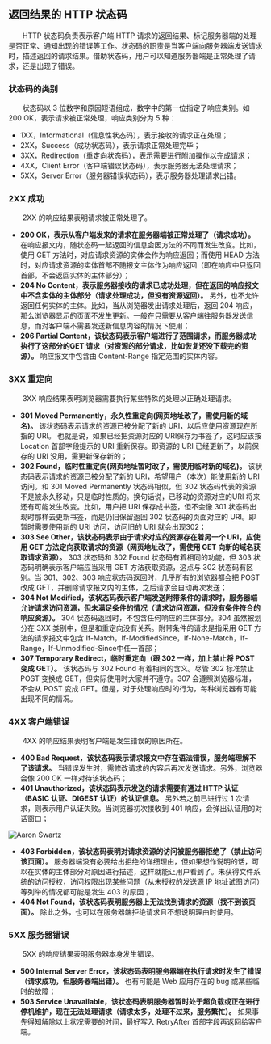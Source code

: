
## 返回结果的 HTTP 状态码
　　HTTP 状态码负责表示客户端 HTTP 请求的返回结果、标记服务器端的处理是否正常、通知出现的错误等工作。状态码的职责是当客户端向服务器端发送请求时，描述返回的请求结果。借助状态码，用户可以知道服务器端是正常处理了请求，还是出现了错误。

### 状态码的类别
　　状态码以 3 位数字和原因短语组成，数字中的第一位指定了响应类别。如 200 OK，表示请求被正常处理，响应类别分为 5 种：

- 1XX，Informational（信息性状态码），表示接收的请求正在处理；
- 2XX，Success（成功状态码），表示请求正常处理完毕；
- 3XX，Redirection（重定向状态码），表示需要进行附加操作以完成请求；
- 4XX，Client Error（客户端错误状态码），表示服务器无法处理请求；
- 5XX，Server Error（服务器错误状态码），表示服务器处理请求出错。

### 2XX 成功
　　2XX 的响应结果表明请求被正常处理了。
  
- **200 OK，表示从客户端发来的请求在服务器端被正常处理了（请求成功）。** 在响应报文内，随状态码一起返回的信息会因方法的不同而发生改变。比如，使用 GET 方法时，对应请求资源的实体会作为响应返回；而使用 HEAD 方法时，对应请求资源的实体首部不随报文主体作为响应返回（即在响应中只返回首部，不会返回实体的主体部分）；
- **204 No Content，表示服务器接收的请求已成功处理，但在返回的响应报文中不含实体的主体部分（请求处理成功，但没有资源返回）。** 另外，也不允许返回任何实体的主体。比如，当从浏览器发出请求处理后，返回 204 响应，那么浏览器显示的页面不发生更新。一般在只需要从客户端往服务器发送信息，而对客户端不需要发送新信息内容的情况下使用；
- **206 Partial Content，该状态码表示客户端进行了范围请求，而服务器成功执行了这部分的GET 请求（对资源的部分请求，比如恢复还没下载完的资源）。** 响应报文中包含由 Content-Range 指定范围的实体内容。

### 3XX 重定向
　　3XX 响应结果表明浏览器需要执行某些特殊的处理以正确处理请求。
- **301 Moved Permanently，永久性重定向(网页地址改了，需使用新的域名)。** 该状态码表示请求的资源已被分配了新的 URI，以后应使用资源现在所指的 URI。 也就是说，如果已经把资源对应的 URI保存为书签了，这时应该按 Location 首部字段提示的 URI 重新保存。即资源的 URI 已经更新了，以前保存的 URI 没用，需更新保存新的；
- **302 Found，临时性重定向(网页地址暂时改了，需使用临时新的域名)。** 该状态码表示请求的资源已被分配了新的 URI，希望用户（本次）能使用新的 URI 访问。和 301 Moved Permanently 状态码相似，但 302 状态码代表的资源不是被永久移动，只是临时性质的。换句话说，已移动的资源对应的URI 将来还有可能发生改变。比如，用户把 URI 保存成书签，但不会像 301 状态码出现时那样去更新书签，而是仍旧保留返回 302 状态码的页面对应的 URI。即暂时需要使用新的 URI 访问，访问旧的 URI 就会出现302；
- **303 See Other，该状态码表示由于请求对应的资源存在着另一个 URI，应使用 GET 方法定向获取请求的资源（网页地址改了，需使用 GET 向新的域名获取请求资源）。** 303 状态码和 302 Found 状态码有着相同的功能，但 303 状态码明确表示客户端应当采用 GET 方法获取资源，这点与 302 状态码有区别。当 301、302、303 响应状态码返回时，几乎所有的浏览器都会把 POST 改成 GET，并删除请求报文内的主体，之后请求会自动再次发送；
- **304 Not Modified，该状态码表示客户端发送附带条件的请求时，服务器端允许请求访问资源，但未满足条件的情况（请求访问资源，但没有条件符合的响应资源）。** 304 状态码返回时，不包含任何响应的主体部分。304 虽然被划分在 3XX 类别中，但是和重定向没有关系。附带条件的请求是指采用 GET 方法的请求报文中包含 If-Match，If-ModifiedSince，If-None-Match，If-Range，If-Unmodified-Since中任一首部；
- **307 Temporary Redirect，临时重定向（跟 302 一样，加上禁止将 POST 变成 GET）。** 该状态码与 302 Found 有着相同的含义。尽管 302 标准禁止 POST 变换成 GET，但实际使用时大家并不遵守。307 会遵照浏览器标准，不会从 POST 变成 GET。但是，对于处理响应时的行为，每种浏览器有可能出现不同的情况。

### 4XX 客户端错误
　　4XX 的响应结果表明客户端是发生错误的原因所在。
- **400 Bad Request，该状态码表示请求报文中存在语法错误，服务端理解不了该请求。** 当错误发生时，需修改请求的内容后再次发送请求。另外，浏览器会像 200 OK 一样对待该状态码；
- **401 Unauthorized，该状态码表示发送的请求需要有通过 HTTP 认证（BASIC 认证、DIGEST 认证）的认证信息。** 另外若之前已进行过 1 次请求，则表示用户认证失败。当浏览器初次接收到 401 响应，会弹出认证用的对话窗口；

![Aaron Swartz](https://raw.githubusercontent.com/martin-1992/http_notebook/master/chapter_4/chapter_4_p1.png)

- **403 Forbidden，该状态码表明对请求资源的访问被服务器拒绝了（禁止访问该页面）。** 服务器端没有必要给出拒绝的详细理由，但如果想作说明的话，可以在实体的主体部分对原因进行描述，这样就能让用户看到了。未获得文件系统的访问授权，访问权限出现某些问题（从未授权的发送源 IP 地址试图访问）等列举的情况都可能是发生 403 的原因；
- **404 Not Found，该状态码表明服务器上无法找到请求的资源（找不到该页面）。** 除此之外，也可以在服务器端拒绝请求且不想说明理由时使用。

### 5XX 服务器错误
　　5XX 的响应结果表明服务器本身发生错误。
- **500 Internal Server Error，该状态码表明服务器端在执行请求时发生了错误（请求成功，但服务器端出错）。** 也有可能是 Web 应用存在的 bug 或某些临时的故障；
- **503 Service Unavailable，该状态码表明服务器暂时处于超负载或正在进行停机维护，现在无法处理请求（请求太多，处理不过来，服务繁忙）。** 如果事先得知解除以上状况需要的时间，最好写入 RetryAfter 首部字段再返回给客户端。

